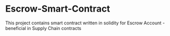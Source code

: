 # Escrow-Smart-Contract
This project contains smart contract written in solidity for Escrow Account -beneficial in Supply Chain contracts
